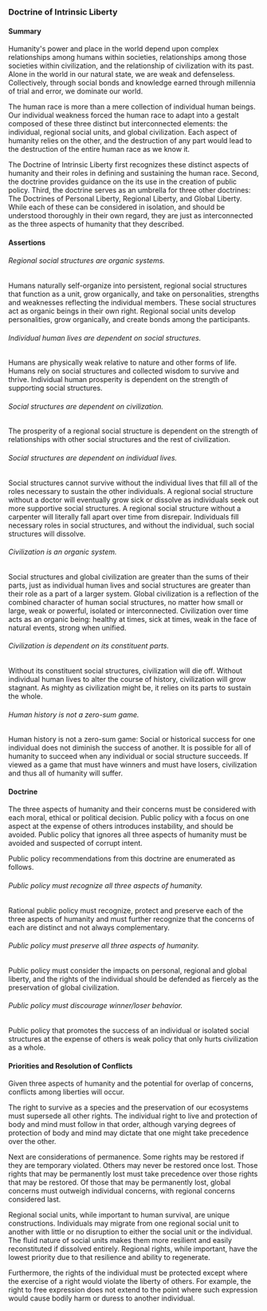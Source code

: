 
### Doctrine of Intrinsic Liberty

#### Summary

Humanity's power and place in the world depend upon complex relationships among humans within societies, relationships among those societies within civilization, and the relationship of civilization with its past.  Alone in the world in our natural state, we are weak and defenseless.  Collectively, through social bonds and knowledge earned through millennia of trial and error, we dominate our world.    

The human race is more than a mere collection of individual human beings.  Our individual weakness forced the human race to adapt into a gestalt composed of these three distinct but interconnected elements: the individual, regional social units, and global civilization.  Each aspect of humanity relies on the other, and the destruction of any part would lead to the destruction of the entire human race as we know it.

The Doctrine of Intrinsic Liberty first recognizes these distinct aspects of humanity and their roles in defining and sustaining the human race.  Second, the doctrine provides guidance on the its use in the creation of public policy.  Third, the doctrine serves as an umbrella for three other doctrines: The Doctrines of Personal Liberty, Regional Liberty, and Global Liberty.  While each of these can be considered in isolation, and should be understood thoroughly in their own regard, they are just as interconnected as the three aspects of humanity that they described.  



#### Assertions

###### Regional social structures are organic systems.  

Humans naturally self-organize into persistent, regional social structures that function as a unit, grow organically, and take on personalities, strengths and weaknesses reflecting the individual members.  These social structures act as organic beings in their own right.  Regional social units develop personalities, grow organically, and create bonds among the participants.

###### Individual human lives are dependent on social structures.

Humans are physically weak relative to nature and other forms of life.  Humans rely on social structures and collected wisdom to survive and thrive.  Individual human prosperity is dependent on the strength of supporting social structures.

###### Social structures are dependent on civilization.

The prosperity of a regional social structure is dependent on the strength of relationships with other social structures and the rest of civilization.

###### Social structures are dependent on individual lives.

Social structures cannot survive without the individual lives that fill all of the roles necessary to sustain the other individuals.  A regional social structure without a doctor will eventually grow sick or dissolve as individuals seek out more supportive social structures.  A regional social structure without a carpenter will literally fall apart over time from disrepair.  Individuals fill necessary roles in social structures, and without the individual, such social structures will dissolve.

###### Civilization is an organic system.

Social structures and global civilization are greater than the sums of their parts, just as individual human lives and social structures are greater than their role as a part of a larger system.  Global civilization is a reflection of the combined character of human social structures, no matter how small or large, weak or powerful, isolated or interconnected.  Civilization over time acts as an organic being: healthy at times, sick at times, weak in the face of natural events, strong when unified.

###### Civilization is dependent on its constituent parts.

Without its constituent social structures, civilization will die off.  Without individual human lives to alter the course of history, civilization will grow stagnant.  As mighty as civilization might be, it relies on its parts to sustain the whole.

###### Human history is not a zero-sum game.

Human history is not a zero-sum game: Social or historical success for one individual does not diminish the success of another.  It is possible for all of humanity to succeed when any individual or social structure succeeds.  If viewed as a game that must have winners and must have losers, civilization and thus all of humanity will suffer.



#### Doctrine

The three aspects of humanity and their concerns must be considered with each moral, ethical or political decision.  Public policy with a focus on one aspect at the expense of others introduces instability, and should be avoided.  Public policy that ignores all three aspects of humanity must be avoided and suspected of corrupt intent.  

Public policy recommendations from this doctrine are enumerated as follows.

###### Public policy must recognize all three aspects of humanity.

Rational public policy must recognize, protect and preserve each of the three aspects of humanity and must further recognize that the concerns of each are distinct and not always complementary.

###### Public policy must preserve all three aspects of humanity.

Public policy must consider the impacts on personal, regional and global liberty, and the rights of the individual should be defended as fiercely as the preservation of global civilization.

###### Public policy must discourage winner/loser behavior.

Public policy that promotes the success of an individual or isolated social structures at the expense of others is weak policy that only hurts civilization as a whole.  



#### Priorities and Resolution of Conflicts

Given three aspects of humanity and the potential for overlap of concerns, conflicts among liberties will occur.

The right to survive as a species and the preservation of our ecosystems must supersede all other rights.  The individual right to live and protection of body and mind must follow in that order, although varying degrees of protection of body and mind may dictate that one might take precedence over the other.

Next are considerations of permanence.  Some rights may be restored if they are temporary violated.  Others may never be restored once lost.  Those rights that may be permanently lost must take precedence over those rights that may be restored.  Of those that may be permanently lost, global concerns must outweigh individual concerns, with regional concerns considered last.

Regional social units, while important to human survival, are unique constructions.  Individuals may migrate from one regional social unit to another with little or no disruption to either the social unit or the individual.  The fluid nature of social units makes them more resilient and easily reconstituted if dissolved entirely.  Regional rights, while important, have the lowest priority due to that resilience and ability to regenerate.

Furthermore, the rights of the individual must be protected except where the exercise of a right would violate the liberty of others.  For example, the right to free expression does not extend to the point where such expression would cause bodily harm or duress to another individual.
